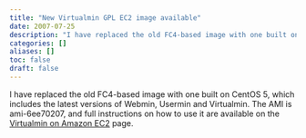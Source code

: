 ```yaml
---
title: "New Virtualmin GPL EC2 image available"
date: 2007-07-25
description: "I have replaced the old FC4-based image with one built on CentOS 5, which includes the latest..."
categories: []
aliases: []
toc: false
draft: false
---
```

I have replaced the old FC4-based image with one built on CentOS 5, which includes the latest versions of Webmin, Usermin and Virtualmin. The AMI is ami-6ee70207, and full instructions on how to use it are available on the [Virtualmin on Amazon EC2][1] page.

  [1]: http://www.webmin.com/ec2.html

